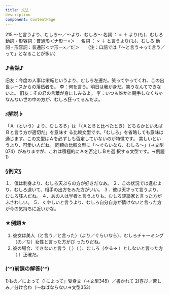 ```yaml
---
title: 文法：
description
component: ContentPage
---
```



215.～と言うより、むしろ～／～より、むしろ～
名詞 ： × ＋ より(も)、むしろ
動詞・形容詞：普通形＜ナ形ー×＞    
名詞 ： × ＋ と言うより(も)、むしろ
動詞・形容詞：普通形＜ナ形ー×／だ＞    
（注：口語では「～と言う→って言う／って」となることが多い）
### ♪会話♪
旧友：今度の人事は栄転というより、むしろ左遷だ。笑ってやってくれ、この出世レースからの落伍者を。
李：何を言う。明日は我が身だ。笑うなんてできないよ。 旧友：その君の言葉が身にしみるよ。
李：いつも誰かと競争しなくちゃなんない世の中の方が、むしろ狂ってるんだよ。
### ♯解説♭
「Ａ（という）より、むしろＢ」は「（ＡとＢと比べたとき）どちらかといえばＢと言う方が適切だ」を意味す る比較文型です。「むしろ」を省略しても意味は通じます。この文型はＡを必ずしも否定していないのが特徴です。
美しいというより、可愛い人だね。
同類の比較文型に「～ぐらいなら、むしろ～」（→文型 074）がありますが、これは積極的にＡを否定しＢを選 択する文型です。→例題1)
### §例文§
１．僕は刺身より、むしろ天ぷらの方が好きだなあ。
２．この状況では進むより、むしろ退いて、相手の出方をみた方がいい。
３．彼は天才って言うより、むしろ狂人だね。
４．あの人は学者と言うよりも、むしろ評論家と言った方がふさわしい。
５．くやしいと言うより、むしろ自分自身が情けないと言った方が今の気持ちに近いかな。
### ★例題★
1) 彼女は美人（と言う／と言った）（より／ぐらいなら）、むしろチャーミング（の／な）女性と言った方がぴ
ったりだね。    
2) 彼の場合、できないと言う（ ）（ ）、むしろ（やる→ ）としないと言った方（ ）正確だ。
### (^^)前課の解答(^^)
1)もの／によって（「によって」受身文（→文型348）／書かれて
2)喜び／苦しみ／分け合わ（～ねばならない→文型353）
